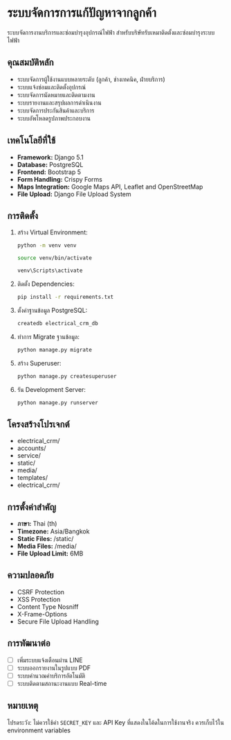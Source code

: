# ระบบจัดการการแก้ปัญหาจากลูกค้า

ระบบจัดการงานบริการและซ่อมบำรุงอุปกรณ์ไฟฟ้า สำหรับบริษัทรับเหมาติดตั้งและซ่อมบำรุงระบบไฟฟ้า

## คุณสมบัติหลัก

- ระบบจัดการผู้ใช้งานแบบหลายระดับ (ลูกค้า, ช่างเทคนิค, ฝ่ายบริการ)
- ระบบแจ้งซ่อมและติดตั้งอุปกรณ์
- ระบบจัดการนัดหมายและติดตามงาน
- ระบบรายงานและสรุปผลการดำเนินงาน
- ระบบจัดการประกันสินค้าและบริการ
- ระบบอัพโหลดรูปภาพประกอบงาน

## เทคโนโลยีที่ใช้

- **Framework:** Django 5.1
- **Database:** PostgreSQL
- **Frontend:** Bootstrap 5
- **Form Handling:** Crispy Forms
- **Maps Integration:** Google Maps API, Leaflet and OpenStreetMap
- **File Upload:** Django File Upload System

## การติดตั้ง

1. สร้าง Virtual Environment:
    ```bash
    python -m venv venv
    ```
    ```bash
    source venv/bin/activate
    ```
    ```bash
    venv\Scripts\activate
    ```

2. ติดตั้ง Dependencies:
    ```bash
    pip install -r requirements.txt
    ```

3. ตั้งค่าฐานข้อมูล PostgreSQL:
    ```bash
    createdb electrical_crm_db
    ```

4. ทำการ Migrate ฐานข้อมูล:
    ```bash
    python manage.py migrate
    ```

5. สร้าง Superuser:
    ```bash
    python manage.py createsuperuser
    ```

6. รัน Development Server:
    ```bash
    python manage.py runserver
    ```

## โครงสร้างโปรเจกต์

- electrical_crm/
- accounts/
- service/
- static/
- media/
- templates/
- electrical_crm/

## การตั้งค่าสำคัญ

- **ภาษา:** Thai (th)
- **Timezone:** Asia/Bangkok
- **Static Files:** /static/
- **Media Files:** /media/
- **File Upload Limit:** 6MB

## ความปลอดภัย

- CSRF Protection
- XSS Protection
- Content Type Nosniff
- X-Frame-Options
- Secure File Upload Handling

## การพัฒนาต่อ

- [ ] เพิ่มระบบแจ้งเตือนผ่าน LINE
- [ ] ระบบออกรายงานในรูปแบบ PDF
- [ ] ระบบคำนวณค่าบริการอัตโนมัติ
- [ ] ระบบติดตามสถานะงานแบบ Real-time

## หมายเหตุ

โปรดระวัง: ไม่ควรใช้ค่า `SECRET_KEY` และ API Key ที่แสดงในโค้ดในการใช้งานจริง ควรเก็บไว้ใน environment variables